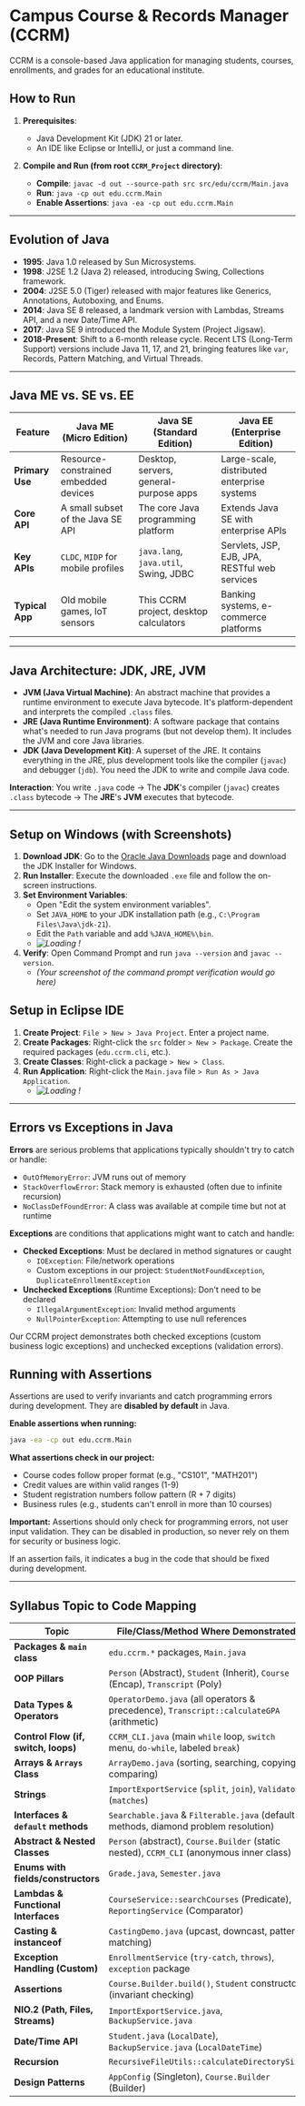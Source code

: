# Campus Course & Records Manager (CCRM)

CCRM is a console-based Java application for managing students, courses, enrollments, and grades for an educational institute.

## How to Run

1.  **Prerequisites**:
    * Java Development Kit (JDK) 21 or later.
    * An IDE like Eclipse or IntelliJ, or just a command line.

2.  **Compile and Run (from root `CCRM_Project` directory)**:
    * **Compile**: `javac -d out --source-path src src/edu/ccrm/Main.java`
    * **Run**: `java -cp out edu.ccrm.Main`
    * **Enable Assertions**: `java -ea -cp out edu.ccrm.Main`

---

## Evolution of Java

* **1995**: Java 1.0 released by Sun Microsystems.
* **1998**: J2SE 1.2 (Java 2) released, introducing Swing, Collections framework.
* **2004**: J2SE 5.0 (Tiger) released with major features like Generics, Annotations, Autoboxing, and Enums.
* **2014**: Java SE 8 released, a landmark version with Lambdas, Streams API, and a new Date/Time API.
* **2017**: Java SE 9 introduced the Module System (Project Jigsaw).
* **2018-Present**: Shift to a 6-month release cycle. Recent LTS (Long-Term Support) versions include Java 11, 17, and 21, bringing features like `var`, Records, Pattern Matching, and Virtual Threads.

---

## Java ME vs. SE vs. EE

| Feature          | Java ME (Micro Edition)                | Java SE (Standard Edition)              | Java EE (Enterprise Edition)                  |
| ---------------- | -------------------------------------- | --------------------------------------- | --------------------------------------------- |
| **Primary Use** | Resource-constrained embedded devices  | Desktop, servers, general-purpose apps  | Large-scale, distributed enterprise systems   |
| **Core API** | A small subset of the Java SE API      | The core Java programming platform      | Extends Java SE with enterprise APIs          |
| **Key APIs** | `CLDC`, `MIDP` for mobile profiles     | `java.lang`, `java.util`, Swing, JDBC    | Servlets, JSP, EJB, JPA, RESTful web services |
| **Typical App** | Old mobile games, IoT sensors          | This CCRM project, desktop calculators  | Banking systems, e-commerce platforms         |

---

## Java Architecture: JDK, JRE, JVM

* **JVM (Java Virtual Machine)**: An abstract machine that provides a runtime environment to execute Java bytecode. It's platform-dependent and interprets the compiled `.class` files.
* **JRE (Java Runtime Environment)**: A software package that contains what's needed to run Java programs (but not develop them). It includes the JVM and core Java libraries.
* **JDK (Java Development Kit)**: A superset of the JRE. It contains everything in the JRE, plus development tools like the compiler (`javac`) and debugger (`jdb`). You need the JDK to write and compile Java code.

**Interaction**: You write `.java` code -> The **JDK**'s compiler (`javac`) creates `.class` bytecode -> The **JRE**'s **JVM** executes that bytecode.



---

## Setup on Windows (with Screenshots)

1.  **Download JDK**: Go to the [Oracle Java Downloads](https://www.oracle.com/java/technologies/downloads/) page and download the JDK Installer for Windows.
2.  **Run Installer**: Execute the downloaded `.exe` file and follow the on-screen instructions.
3.  **Set Environment Variables**:
    * Open "Edit the system environment variables".
    * Set `JAVA_HOME` to your JDK installation path (e.g., `C:\Program Files\Java\jdk-21`).
    * Edit the `Path` variable and add `%JAVA_HOME%\bin`.
    * *![Loading !](screenshots/1.png)*
4.  **Verify**: Open Command Prompt and run `java --version` and `javac --version`.
    * *(Your screenshot of the command prompt verification would go here)*

## Setup in Eclipse IDE

1.  **Create Project**: `File > New > Java Project`. Enter a project name.
2.  **Create Packages**: Right-click the `src` folder `> New > Package`. Create the required packages (`edu.ccrm.cli`, etc.).
3.  **Create Classes**: Right-click a package `> New > Class`.
4.  **Run Application**: Right-click the `Main.java` file `> Run As > Java Application`.
    * *![Loading !](screenshots/2.png)*

---

## Errors vs Exceptions in Java

**Errors** are serious problems that applications typically shouldn't try to catch or handle:
- `OutOfMemoryError`: JVM runs out of memory
- `StackOverflowError`: Stack memory is exhausted (often due to infinite recursion)
- `NoClassDefFoundError`: A class was available at compile time but not at runtime

**Exceptions** are conditions that applications might want to catch and handle:
- **Checked Exceptions**: Must be declared in method signatures or caught
  - `IOException`: File/network operations
  - Custom exceptions in our project: `StudentNotFoundException`, `DuplicateEnrollmentException`
- **Unchecked Exceptions** (Runtime Exceptions): Don't need to be declared
  - `IllegalArgumentException`: Invalid method arguments
  - `NullPointerException`: Attempting to use null references

Our CCRM project demonstrates both checked exceptions (custom business logic exceptions) and unchecked exceptions (validation errors).

## Running with Assertions

Assertions are used to verify invariants and catch programming errors during development. They are **disabled by default** in Java.

**Enable assertions when running:**
```bash
java -ea -cp out edu.ccrm.Main
```

**What assertions check in our project:**
- Course codes follow proper format (e.g., "CS101", "MATH201")
- Credit values are within valid ranges (1-9)
- Student registration numbers follow pattern (R + 7 digits)
- Business rules (e.g., students can't enroll in more than 10 courses)

**Important:** Assertions should only check for programming errors, not user input validation. They can be disabled in production, so never rely on them for security or business logic.

If an assertion fails, it indicates a bug in the code that should be fixed during development.

---

## Syllabus Topic to Code Mapping

| Topic                            | File/Class/Method Where Demonstrated                            |
| -------------------------------- | --------------------------------------------------------------- |
| **Packages & `main` class** | `edu.ccrm.*` packages, `Main.java`                              |
| **OOP Pillars** | `Person` (Abstract), `Student` (Inherit), `Course` (Encap), `Transcript` (Poly) |
| **Data Types & Operators** | `OperatorDemo.java` (all operators & precedence), `Transcript::calculateGPA` (arithmetic) |
| **Control Flow (if, switch, loops)** | `CCRM_CLI.java` (main `while` loop, `switch` menu, `do-while`, labeled `break`) |
| **Arrays & `Arrays` Class** | `ArrayDemo.java` (sorting, searching, copying, comparing) |
| **Strings** | `ImportExportService` (`split`, `join`), `Validator` (`matches`) |
| **Interfaces & `default` methods** | `Searchable.java` & `Filterable.java` (default methods, diamond problem resolution) |
| **Abstract & Nested Classes** | `Person` (abstract), `Course.Builder` (static nested), `CCRM_CLI` (anonymous inner class) |
| **Enums with fields/constructors** | `Grade.java`, `Semester.java`                                   |
| **Lambdas & Functional Interfaces**| `CourseService::searchCourses` (Predicate), `ReportingService` (Comparator) |
| **Casting & instanceof** | `CastingDemo.java` (upcast, downcast, pattern matching) |
| **Exception Handling (Custom)** | `EnrollmentService` (`try-catch`, `throws`), `exception` package |
| **Assertions** | `Course.Builder.build()`, `Student` constructor (invariant checking) |
| **NIO.2 (Path, Files, Streams)** | `ImportExportService.java`, `BackupService.java`                |
| **Date/Time API** | `Student.java` (`LocalDate`), `BackupService.java` (`LocalDateTime`) |
| **Recursion** | `RecursiveFileUtils::calculateDirectorySize`                    |
| **Design Patterns** | `AppConfig` (Singleton), `Course.Builder` (Builder)             |